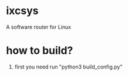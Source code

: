 # ixcsys
A software router for Linux

# how to build?
1. first you need run "python3 build_config.py"
